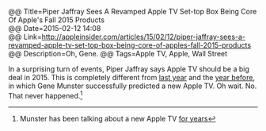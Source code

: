 @@ Title=Piper Jaffray Sees A Revamped Apple TV Set-top Box Being Core Of Apple's Fall 2015 Products  
@@ Date=2015-02-12 14:08  
@@ Link=http://appleinsider.com/articles/15/02/12/piper-jaffray-sees-a-revamped-apple-tv-set-top-box-being-core-of-apples-fall-2015-products  
@@ Description=Oh, Gene.
@@ Tags=Apple TV, Apple, Wall Street  

In a surprising turn of events, Piper Jaffray says Apple TV should be a big deal in 2015. This is completely different from [last year](http://www.macrumors.com/2014/12/17/munster-apple-tv-set-2016/) and the [year before](http://www.businessinsider.com/no-apple-tv-until-november-2013-says-analyst-gene-munster-2012-11?op=1), in which Gene Munster successfully predicted a new Apple TV. Oh wait. No. That never happened.[^1]

[^1]: Munster has been talking about a new Apple TV [for years](http://www.businessinsider.com/munster-why-an-apple-television-is-coming-in-2012-2011-6?op=1)